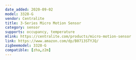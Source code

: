 ```yaml
---
date_added: 2020-09-02
model: 3328-G
vendor: Centralite
title: 3-Series Micro Motion Sensor
category: sensor
supports: occupancy, temperature
mlink: https://centralite.com/products/micro-motion-sensor
link: https://www.amazon.com/dp/B0713STYJQ/
zigbeemodel: 3328-G
compatible: [zha,z2m]
---
```




